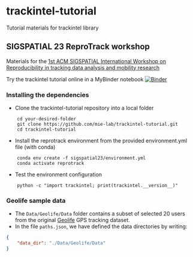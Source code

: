 # trackintel-tutorial
Tutorial materials for trackintel library

## SIGSPATIAL 23 ReproTrack workshop

Materials for the [1st ACM SIGSPATIAL International Workshop on Reproducibility in tracking data analysis and mobility research](https://mie-lab.github.io/reprotrack/)

Try the trackintel tutorial online in a MyBinder notebook [![Binder](https://mybinder.org/badge_logo.svg)](https://mybinder.org/v2/gh/mie-lab/trackintel-tutorial/HEAD?urlpath=https%3A%2F%2Fgithub.com%2Fmie-lab%2Ftrackintel-tutorial%2Fblob%2Fmain%2Fsigspatial23%2FIntroduction_to_trackintel.ipynb)
### Installing the dependencies
- Clone the trackintel-tutorial repository into a local folder
```shell
    cd your-desired-folder
    git clone https://github.com/mie-lab/trackintel-tutorial.git
    cd trackintel-tutorial
```
- Install the reprotrack environment from the provided environment.yml file (with conda)
```shell
    conda env create -f sigspatial23/environment.yml
    conda activate reprotrack
```
- Test the environment configuration
```shell
    python -c "import trackintel; print(trackintel.__version__)"
```

### Geolife sample data 
- The `Data/Geolife/Data` folder contains a subset of selected 20 users from the original [Geolife](https://www.microsoft.com/en-us/download/details.aspx?id=52367) GPS tracking dataset. 
- In the file `paths.json`, we have defined the data directories by writing:

```json
{
    "data_dir": "./Data/Geolife/Data"
}
```
